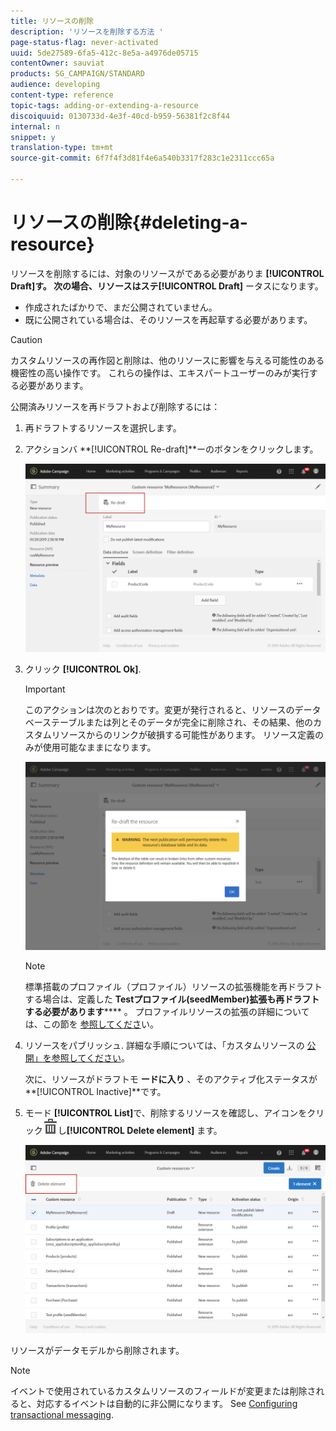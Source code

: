 ```yaml
---
title: リソースの削除
description: 'リソースを削除する方法 '
page-status-flag: never-activated
uuid: 5de27589-6fa5-412c-8e5a-a4976de05715
contentOwner: sauviat
products: SG_CAMPAIGN/STANDARD
audience: developing
content-type: reference
topic-tags: adding-or-extending-a-resource
discoiquuid: 0130733d-4e3f-40cd-b959-56381f2c8f44
internal: n
snippet: y
translation-type: tm+mt
source-git-commit: 6f7f4f3d81f4e6a540b3317f283c1e2311ccc65a

---
```



# リソースの削除{#deleting-a-resource}

リソースを削除するには、対象のリソースがである必要がありま **[!UICONTROL Draft]**す。 次の場合、リソースはステ**[!UICONTROL Draft]** ータスになります。

* 作成されたばかりで、まだ公開されていません。
* 既に公開されている場合は、そのリソースを再起草する必要があります。

>[!CAUTION]
>
>カスタムリソースの再作図と削除は、他のリソースに影響を与える可能性のある機密性の高い操作です。 これらの操作は、エキスパートユーザーのみが実行する必要があります。

公開済みリソースを再ドラフトおよび削除するには：

1. 再ドラフトするリソースを選択します。
1. アクションバ **[!UICONTROL Re-draft]**ーのボタンをクリックします。

   ![](assets/schema_extension_uc26.png)

1. クリック **[!UICONTROL Ok]**.

   >[!IMPORTANT]
   >
   >このアクションは次のとおりです。変更が発行されると、リソースのデータベーステーブルまたは列とそのデータが完全に削除され、その結果、他のカスタムリソースからのリンクが破損する可能性があります。 リソース定義のみが使用可能なままになります。

   ![](assets/schema_extension_uc27.png)

   >[!NOTE]
   >
   >標準搭載のプロファイル（プロファイル）リソースの拡張機能を再ドラフトする場合は、定義した **Testプロファイル(seedMember)拡張も再ドラフトする必要があります****** 。 プロファイルリソースの拡張の詳細については、この節を [参照してくださ](../../developing/using/extending-the-profile-resource-with-a-new-field.md)い。

1. リソースをパブリッシュ. 詳細な手順については、「カスタムリソースの [公開」を参照してください](../../developing/using/updating-the-database-structure.md#publishing-a-custom-resource)。

   次に、リソースがドラフトモ **ードに入り** 、そのアクティブ化ステータスが **[!UICONTROL Inactive]**です。

1. モード **[!UICONTROL List]**&#x200B;で、削除するリソースを確認し、アイコンをクリック![](assets/delete_darkgrey-24px.png)し&#x200B;**[!UICONTROL Delete element]** ます。

   ![](assets/schema_extension_uc28.png)

リソースがデータモデルから削除されます。

>[!NOTE]
>
>イベントで使用されているカスタムリソースのフィールドが変更または削除されると、対応するイベントは自動的に非公開になります。 See [Configuring transactional messaging](../../administration/using/configuring-transactional-messaging.md).

